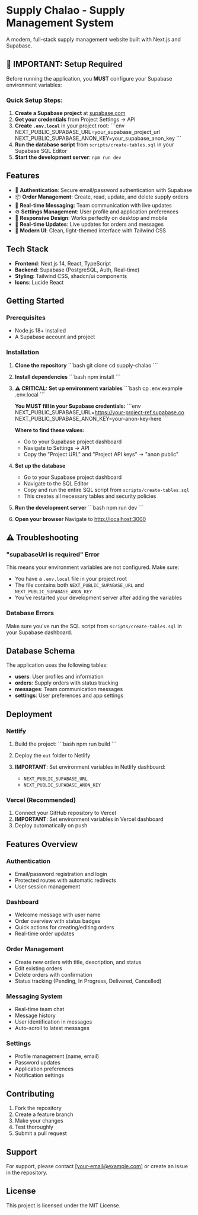 # Supply Chalao - Supply Management System

A modern, full-stack supply management website built with Next.js and Supabase.

## 🚨 IMPORTANT: Setup Required

Before running the application, you **MUST** configure your Supabase environment variables:

### Quick Setup Steps:

1. **Create a Supabase project** at [supabase.com](https://supabase.com)
2. **Get your credentials** from Project Settings → API
3. **Create `.env.local`** in your project root:
   \`\`\`env
   NEXT_PUBLIC_SUPABASE_URL=your_supabase_project_url
   NEXT_PUBLIC_SUPABASE_ANON_KEY=your_supabase_anon_key
   \`\`\`
4. **Run the database script** from `scripts/create-tables.sql` in your Supabase SQL Editor
5. **Start the development server**: `npm run dev`

## Features

- 🔐 **Authentication**: Secure email/password authentication with Supabase
- 📦 **Order Management**: Create, read, update, and delete supply orders
- 💬 **Real-time Messaging**: Team communication with live updates
- ⚙️ **Settings Management**: User profile and application preferences
- 📱 **Responsive Design**: Works perfectly on desktop and mobile
- 🔄 **Real-time Updates**: Live updates for orders and messages
- 🎨 **Modern UI**: Clean, light-themed interface with Tailwind CSS

## Tech Stack

- **Frontend**: Next.js 14, React, TypeScript
- **Backend**: Supabase (PostgreSQL, Auth, Real-time)
- **Styling**: Tailwind CSS, shadcn/ui components
- **Icons**: Lucide React

## Getting Started

### Prerequisites

- Node.js 18+ installed
- A Supabase account and project

### Installation

1. **Clone the repository**
   \`\`\`bash
   git clone <your-repo-url>
   cd supply-chalao
   \`\`\`

2. **Install dependencies**
   \`\`\`bash
   npm install
   \`\`\`

3. **⚠️ CRITICAL: Set up environment variables**
   \`\`\`bash
   cp .env.example .env.local
   \`\`\`
   
   **You MUST fill in your Supabase credentials:**
   \`\`\`env
   NEXT_PUBLIC_SUPABASE_URL=https://your-project-ref.supabase.co
   NEXT_PUBLIC_SUPABASE_ANON_KEY=your-anon-key-here
   \`\`\`
   
   **Where to find these values:**
   - Go to your Supabase project dashboard
   - Navigate to Settings → API
   - Copy the "Project URL" and "Project API keys" → "anon public"

4. **Set up the database**
   - Go to your Supabase project dashboard
   - Navigate to the SQL Editor
   - Copy and run the entire SQL script from `scripts/create-tables.sql`
   - This creates all necessary tables and security policies

5. **Run the development server**
   \`\`\`bash
   npm run dev
   \`\`\`

6. **Open your browser**
   Navigate to [http://localhost:3000](http://localhost:3000)

## ⚠️ Troubleshooting

### "supabaseUrl is required" Error
This means your environment variables are not configured. Make sure:
- You have a `.env.local` file in your project root
- The file contains both `NEXT_PUBLIC_SUPABASE_URL` and `NEXT_PUBLIC_SUPABASE_ANON_KEY`
- You've restarted your development server after adding the variables

### Database Errors
Make sure you've run the SQL script from `scripts/create-tables.sql` in your Supabase dashboard.

## Database Schema

The application uses the following tables:

- **users**: User profiles and information
- **orders**: Supply orders with status tracking
- **messages**: Team communication messages
- **settings**: User preferences and app settings

## Deployment

### Netlify

1. Build the project:
   \`\`\`bash
   npm run build
   \`\`\`

2. Deploy the `out` folder to Netlify

3. **IMPORTANT**: Set environment variables in Netlify dashboard:
   - `NEXT_PUBLIC_SUPABASE_URL`
   - `NEXT_PUBLIC_SUPABASE_ANON_KEY`

### Vercel (Recommended)

1. Connect your GitHub repository to Vercel
2. **IMPORTANT**: Set environment variables in Vercel dashboard
3. Deploy automatically on push

## Features Overview

### Authentication
- Email/password registration and login
- Protected routes with automatic redirects
- User session management

### Dashboard
- Welcome message with user name
- Order overview with status badges
- Quick actions for creating/editing orders
- Real-time order updates

### Order Management
- Create new orders with title, description, and status
- Edit existing orders
- Delete orders with confirmation
- Status tracking (Pending, In Progress, Delivered, Cancelled)

### Messaging System
- Real-time team chat
- Message history
- User identification in messages
- Auto-scroll to latest messages

### Settings
- Profile management (name, email)
- Password updates
- Application preferences
- Notification settings

## Contributing

1. Fork the repository
2. Create a feature branch
3. Make your changes
4. Test thoroughly
5. Submit a pull request

## Support

For support, please contact [your-email@example.com] or create an issue in the repository.

## License

This project is licensed under the MIT License.
